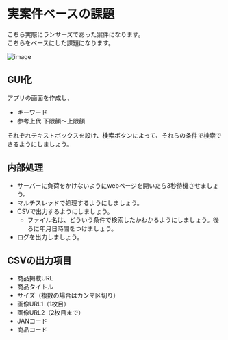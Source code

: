 # 実案件ベースの課題

こちら実際にランサーズであった案件になります。  
こちらをベースにした課題になります。

![image](https://user-images.githubusercontent.com/16814992/132815947-615d427e-c3c1-4245-bc73-a2469d0ff124.png)

## GUI化
アプリの画面を作成し、
- キーワード
- 参考上代 下限額～上限額  

それぞれテキストボックスを設け、検索ボタンによって、それらの条件で検索できるようにしましょう。

## 内部処理
- サーバーに負荷をかけないようにwebページを開いたら3秒待機させましょう。
- マルチスレッドで処理するようにしましょう。
- CSVで出力するようにしましょう。
  - ファイル名は、どういう条件で検索したかわかるようにしましょう。後ろに年月日時間をつけましょう。
- ログを出力しましょう。

## CSVの出力項目
- 商品掲載URL
- 商品タイトル
- サイズ（複数の場合はカンマ区切り）
- 画像URL1（1枚目）
- 画像URL2（2枚目まで）
- JANコード
- 商品コード
